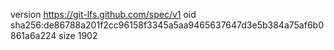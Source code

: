 version https://git-lfs.github.com/spec/v1
oid sha256:de86788a201f2cc96158f3345a5aa9465637647d3e5b384a75af6b0861a6a224
size 1902
